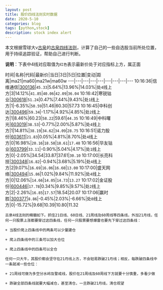 ```yaml
---
layout: post
title: 股价四线法则实时数据
date: 2020-5-10
categories: blog
tags: [python,stock]
description: stock index alert
---
```



本文根据雪球大v[古泉](https://xueqiu.com/u/7148646888)的[古泉四线法则](https://xueqiu.com/7148646888/130498192)，计算了自己的一些自选股当前所处位置，用于持续追踪验证，帮助自己进行判断。

**说明**：下表中4线对应取值为`红色`表示最新价处于对应指标上方，属正面

时间|名称|代码|最新价|当日|3日|5日|位置|变动|距离|ma21|ma60|ma21w|ma60w
---|---|---|---|---|---|---|---|---
10:16:36|信维通信|[300136](https://xueqiu.com/S/SZ300136)|`45.33`|5.64%|13.96%|14.03%|处`4`线上方|3|14.12%|`41.85`|`40.06`|`42.09`|`36.04`
10:16:42|寒锐钴业|[300618](https://xueqiu.com/S/SZ300618)|`51.24`|0.47%|7.44%|9.43%|处`1`线上方|1|-6.35%|`50.59`|51.46|60.30|57.73
10:16:45|中科创达|[300496](https://xueqiu.com/S/SZ300496)|`59.34`|-1.17%|4.92%|4.85%|处`2`线上方|1|8.46%|60.23|`58.22`|59.61|`44.35`
10:16:49|中科曙光|[603019](https://xueqiu.com/S/SH603019)|`38.53`|-0.77%|2.00%|5.87%|处`4`线上方|1|14.81%|`38.19`|`34.62`|`34.09`|`28.75`
10:16:51|诺力股份|[603611](https://xueqiu.com/S/SH603611)|`21.83`|0.05%|4.81%|8.70%|处`4`线上方|0|16.98%|`20.16`|`18.58`|`18.61`|`17.48`
10:16:56|华友钴业|[603799](https://xueqiu.com/S/SH603799)|`33.11`|-0.90%|5.04%|4.17%|处`1`线上方|0|-2.05%|34.54|33.87|37.61|`30.10`
10:17:00|长亮科技|[300348](https://xueqiu.com/S/SZ300348)|`16.82`|-0.94%|3.68%|5.19%|处`4`线上方|2|9.07%|`16.69`|`16.06`|`16.60`|`13.00`
10:17:00|盛天网络|[300494](https://xueqiu.com/S/SZ300494)|`15.86`|1.02%|9.84%|11.92%|处`4`线上方|0|12.06%|`14.66`|`14.05`|`14.73`|`13.27`
10:17:02|金证股份|[600446](https://xueqiu.com/S/SH600446)|`17.78`|0.34%|9.85%|9.57%|处`2`线上方|2|-2.26%|`16.85`|`17.57`|18.54|20.07
10:17:06|赢时胜|[300377](https://xueqiu.com/S/SZ300377)|`8.86`|-0.45%|2.03%|-6.66%|处`0`线上方|0|-15.72%|9.68|10.39|10.80|11.32

```
古泉4线法则的精髓如下。抓住21日线、60日线、21周线及60周线等四条线，外加21月线，任何一只股票上涨都要穿过这四条线，任何一只股票要想爆雷也要先下穿过这四条线：

+ 当股价爬上四条线中的两条可以少量建仓

+ 爬上四条线中的三条可以加大仓位

+ 爬上四条线中的四条可以全仓

任何一只大牛，其股价都会坚守在21月线上方，不会轻易跌破21月线；相反，每跌破四条线中一条就减一些仓位：

+ 21周线可做为多空分水岭及警戒线，股价在21周线及60周线下方就要十分慎重，多看少做

+ 跌破全部四条线就要大幅减仓，甚至清仓，一旦跌破21月线，清仓观望
```
